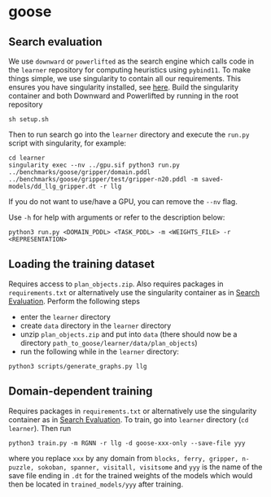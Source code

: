 # goose

## Search evaluation
We use `downward` or `powerlifted` as the search engine which calls code in the `learner` repository for computing heuristics using `pybind11`. To make things simple, we use singularity to contain all our requirements. This ensures you have singularity installed, see [here](https://github.com/apptainer/singularity). Build the singularity container and both Downward and Powerlifted by running in the root repository
```
sh setup.sh
```

Then to run search go into the `learner` directory and execute the `run.py` script with singularity, for example:
```
cd learner
singularity exec --nv ../gpu.sif python3 run.py ../benchmarks/goose/gripper/domain.pddl ../benchmarks/goose/gripper/test/gripper-n20.pddl -m saved-models/dd_llg_gripper.dt -r llg
```

If you do not want to use/have a GPU, you can remove the `--nv` flag. 

Use `-h` for help with arguments or refer to the description below:
```
python3 run.py <DOMAIN_PDDL> <TASK_PDDL> -m <WEIGHTS_FILE> -r <REPRESENTATION>
```

## Loading the training dataset
Requires access to `plan_objects.zip`. Also requires packages in `requirements.txt` or alternatively use the singularity container as in [Search Evaluation](#search-evaluation). Perform the following steps
- enter the ```learner``` directory
- create ```data``` directory in the ```learner``` directory
- unzip ```plan_objects.zip``` and put into ```data``` (there should now be a directory ```path_to_goose/learner/data/plan_objects```)
- run the following while in the  ```learner``` directory:
```
python3 scripts/generate_graphs.py llg
```

## Domain-dependent training
Requires packages in `requirements.txt` or alternatively use the singularity container as in [Search Evaluation](#search-evaluation). To train, go into ```learner``` directory (`cd learner`). Then run 
```
python3 train.py -m RGNN -r llg -d goose-xxx-only --save-file yyy
```
where you replace ```xxx``` by any domain from ```blocks, ferry, gripper, n-puzzle, sokoban, spanner, visitall, visitsome``` and ```yyy``` is the name of the save file ending in `.dt` for the trained weights of the models which would then be located in ```trained_models/yyy``` after training.
